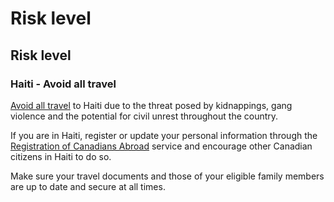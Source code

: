 # Risk level

## Risk level

### Haiti - Avoid all travel

[Avoid all travel](#levels "Risk Levels") to Haiti due to the threat posed by kidnappings, gang violence and the potential for civil unrest throughout the country.

If you are in Haiti, register or update your personal information through the [Registration of Canadians Abroad](https://travel.gc.ca/travelling/registration) service and encourage other Canadian citizens in Haiti to do so.

Make sure your travel documents and those of your eligible family members are up to date and secure at all times.